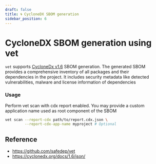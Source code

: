 ```yaml
---
draft: false
title: 🌀 CycloneDX SBOM generation
sidebar_position: 6
---
```


# CycloneDX SBOM generation using vet

`vet` supports [CycloneDx v1.6](https://cyclonedx.org/docs/1.6/json) SBOM generation. The generated SBOM provides a comprehensive inventory of all packages and their dependencies in the project. It includes security metadata like detected vulnerabilities, malware and license information of dependencies

### Usage

Perform vet scan with cdx report enabled. You may provide a custom application name used as root component of the SBOM

```bash
vet scan --report-cdx path/to/report.cdx.json \
         --report-cdx-app-name myproject # Optional
```

## Reference

- https://github.com/safedep/vet
- https://cyclonedx.org/docs/1.6/json/
